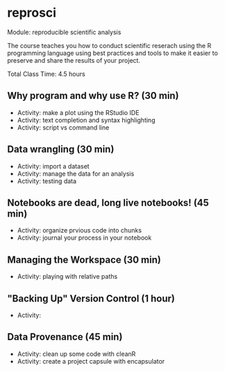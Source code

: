 # reprosci
Module: reproducible scientific analysis

The course teaches you how to conduct scientific reserach using the R
programming language using best practices and tools to make it easier
to preserve and share the results of your project.

Total Class Time: 4.5 hours

## Why program and why use R? (30 min)

- Activity: make a plot using the RStudio IDE
- Activity: text completion and syntax highlighting
- Activity: script vs command line

## Data wrangling (30 min)

- Activity: import a dataset
- Activity: manage the data for an analysis
- Activity: testing data

## Notebooks are dead, long live notebooks! (45 min)

- Activity: organize prvious code into chunks
- Activity: journal your process in your notebook

## Managing the Workspace (30 min)

- Activity: playing with relative paths

## "Backing Up" Version Control (1 hour)

- Activity: 

## Data Provenance (45 min)

- Activity: clean up some code with cleanR
- Activity: create a project capsule with encapsulator

